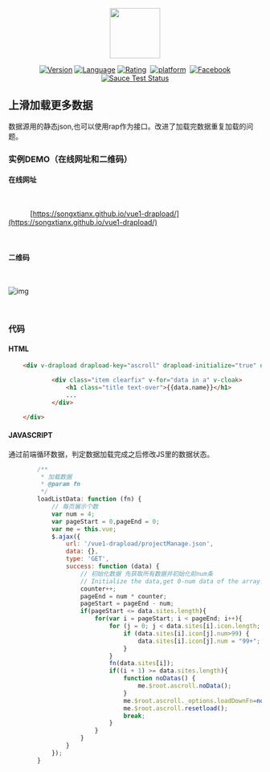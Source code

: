 <p align="center"><a href="https://vuejs.org" target="_blank"><img width="100"src="https://vuejs.org/images/logo.png"></a></p>

<p align="center">
  <a href="https://github.com/songxtianx/vue1-drapload/"><img src="https://img.shields.io/badge/vue1_drapload-v1.0.0-09BF3E.svg" alt="Version"></a>
  <a href="https://v1.vuejs.org/api/"><img src="https://img.shields.io/badge/language-vue_v1.0.21-09BF3E.svg" alt="Language"></a>
  <a href="http://www.cnxusong.com/"><img src="https://img.shields.io/chrome-web-store/stars/nimelepbpejjlbmoobocpfnjhihnpked.svg" alt="Rating"></a>
  <a href="https://img.shields.io/badge/platform-android|ios-brightgreen.svg"><img src="https://img.shields.io/badge/platform-android|ios-brightgreen.svg" alt="platform"></a>
  <a href="https://www.facebook.com/songxtianx"><img src="https://img.shields.io/badge/facebook-songxtianx-brightgreen.svg" alt="Facebook"></a>  
  <br>
  <a href="https://saucelabs.com/u/vuejs"><img src="https://saucelabs.com/browser-matrix/vuejs.svg" alt="Sauce Test Status"></a>
</p>


## 上滑加载更多数据

数据源用的静态json,也可以使用rap作为接口。改进了加载完数据重复加载的问题。
<br>

### 实例DEMO（在线网址和二维码）

#### 在线网址

<br>

&nbsp;&nbsp;&nbsp;&nbsp;&nbsp;&nbsp;&nbsp;&nbsp;&nbsp;&nbsp; [https://songxtianx.github.io/vue1-drapload/](https://songxtianx.github.io/vue1-drapload/)

<br>

#### 二维码  

<br>

![img](https://songxtianx.github.io/vue1-drapload/temp/qr.png)

<br>

### 代码
#### HTML
```html
    <div v-drapload drapload-key="ascroll" drapload-initialize="true" drapload-down="down()">

            <div class="item clearfix" v-for="data in a" v-cloak>
                <h1 class="title text-over">{{data.name}}</h1>
                ...
            </div>

    </div>
```
#### JAVASCRIPT
通过前端循环数据，判定数据加载完成之后修改JS里的数据状态。


```JavaScript
        /**
         * 加载数据
         * @param fn
         */
        loadListData: function (fn) {
            // 每页展示个数
            var num = 4;
            var pageStart = 0,pageEnd = 0;
            var me = this.vue;
            $.ajax({
                url: '/vue1-drapload/projectManage.json',
                data: {},
                type: 'GET',
                success: function (data) {
                    // 初始化数据 先获取所有数据并初始化前num条
                    // Initialize the data,get 0-num data of the array.
                    counter++;
                    pageEnd = num * counter;
                    pageStart = pageEnd - num;
                    if(pageStart <= data.sites.length){
                        for(var i = pageStart; i < pageEnd; i++){
                            for (j = 0; j < data.sites[i].icon.length; j++) {
                                if (data.sites[i].icon[j].num>99) {
                                    data.sites[i].icon[j].num = "99+";
                                }
                            }
                            fn(data.sites[i]);
                            if((i + 1) >= data.sites.length){
                                function noDatas() {
                                    me.$root.ascroll.noData();
                                }
                                me.$root.ascroll._options.loadDownFn=noDatas();
                                me.$root.ascroll.resetload();
                                break;
                            }
                        }
                    }
                }
            });
        }
```
